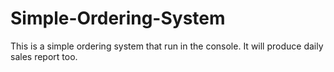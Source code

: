 # Simple-Ordering-System
This is a simple ordering system that run in the console. It will produce daily sales report too.
